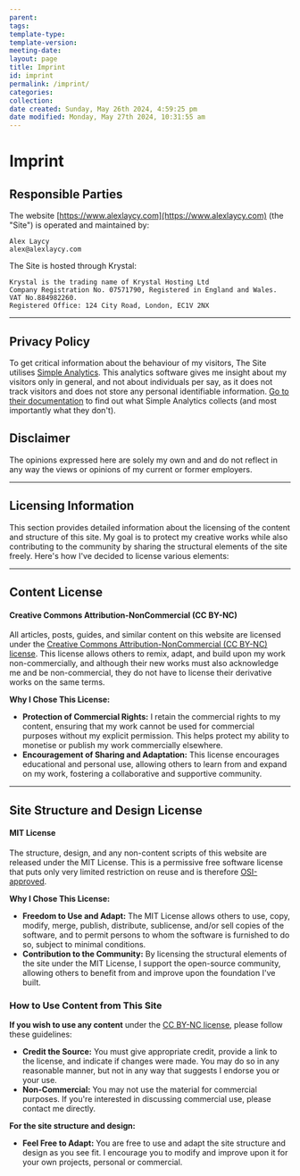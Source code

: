 ```yaml
---
parent:
tags: 
template-type:
template-version:
meeting-date:
layout: page
title: Imprint
id: imprint
permalink: /imprint/
categories:
collection:
date created: Sunday, May 26th 2024, 4:59:25 pm
date modified: Monday, May 27th 2024, 10:31:55 am
---
```


# Imprint

## Responsible Parties

The website [https://www.alexlaycy.com](https://www.alexlaycy.com) (the "Site") is operated and maintained by:

```
Alex Laycy
alex@alexlaycy.com
```

The Site is hosted through Krystal:

```
Krystal is the trading name of Krystal Hosting Ltd 
Company Registration No. 07571790, Registered in England and Wales. 
VAT No.884982260. 
Registered Office: 124 City Road, London, EC1V 2NX
```

---

## Privacy Policy

To get critical information about the behaviour of my visitors, The Site utilises [Simple Analytics](https://simpleanalytics.com). This analytics software gives me insight about my visitors only in general, and not about individuals per say, as it does not track visitors and does not store any personal identifiable information. [Go to their documentation](https://docs.simpleanalytics.com/what-we-collect) to find out what Simple Analytics collects (and most importantly what they don't).

## Disclaimer

The opinions expressed here are solely my own and and do not reflect in any way the views or opinions of my current or former employers.

---

## Licensing Information

This section provides detailed information about the licensing of the content and structure of this site. My goal is to protect my creative works while also contributing to the community by sharing the structural elements of the site freely. Here's how I've decided to license various elements:

---

## Content License

#### Creative Commons Attribution-NonCommercial (CC BY-NC)

All articles, posts, guides, and similar content on this website are licensed under the [Creative Commons Attribution-NonCommercial (CC BY-NC) license](https://creativecommons.org/licenses/by-nc/4.0/). This license allows others to remix, adapt, and build upon my work non-commercially, and although their new works must also acknowledge me and be non-commercial, they do not have to license their derivative works on the same terms.

**Why I Chose This License:**

- **Protection of Commercial Rights:** I retain the commercial rights to my content, ensuring that my work cannot be used for commercial purposes without my explicit permission. This helps protect my ability to monetise or publish my work commercially elsewhere.
- **Encouragement of Sharing and Adaptation:** This license encourages educational and personal use, allowing others to learn from and expand on my work, fostering a collaborative and supportive community.

---

## Site Structure and Design License

#### MIT License

The structure, design, and any non-content scripts of this website are released under the MIT License. This is a permissive free software license that puts only very limited restriction on reuse and is therefore [OSI-approved](https://opensource.org/licenses).

**Why I Chose This License:**

- **Freedom to Use and Adapt:** The MIT License allows others to use, copy, modify, merge, publish, distribute, sublicense, and/or sell copies of the software, and to permit persons to whom the software is furnished to do so, subject to minimal conditions.
- **Contribution to the Community:** By licensing the structural elements of the site under the MIT License, I support the open-source community, allowing others to benefit from and improve upon the foundation I've built.

### How to Use Content from This Site

**If you wish to use any content** under the [CC BY-NC license](https://creativecommons.org/licenses/by-nc/4.0/), please follow these guidelines:

- **Credit the Source:** You must give appropriate credit, provide a link to the license, and indicate if changes were made. You may do so in any reasonable manner, but not in any way that suggests I endorse you or your use.
- **Non-Commercial:** You may not use the material for commercial purposes. If you're interested in discussing commercial use, please contact me directly.

**For the site structure and design:**

- **Feel Free to Adapt:** You are free to use and adapt the site structure and design as you see fit. I encourage you to modify and improve upon it for your own projects, personal or commercial.

